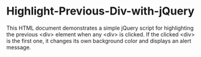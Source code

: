 # Highlight-Previous-Div-with-jQuery
This HTML document demonstrates a simple jQuery script for highlighting the previous &lt;div> element when any &lt;div> is clicked. If the clicked &lt;div> is the first one, it changes its own background color and displays an alert message.
